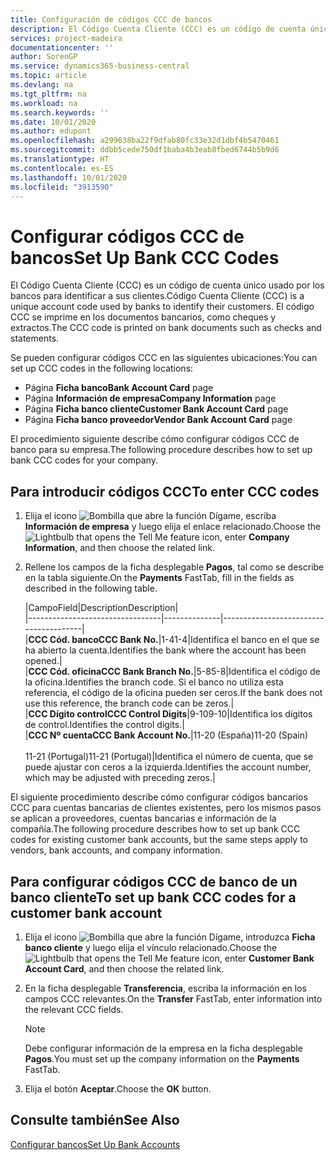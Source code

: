 ```yaml
---
title: Configuración de códigos CCC de bancos
description: El Código Cuenta Cliente (CCC) es un código de cuenta único usado por los bancos para identificar a sus clientes. El código CCC se imprime en los documentos bancarios, como cheques y extractos.
services: project-madeira
documentationcenter: ''
author: SorenGP
ms.service: dynamics365-business-central
ms.topic: article
ms.devlang: na
ms.tgt_pltfrm: na
ms.workload: na
ms.search.keywords: ''
ms.date: 10/01/2020
ms.author: edupont
ms.openlocfilehash: a299638ba22f9dfab80fc33e32d1dbf4b5470461
ms.sourcegitcommit: ddbb5cede750df1baba4b3eab8fbed6744b5b9d6
ms.translationtype: HT
ms.contentlocale: es-ES
ms.lasthandoff: 10/01/2020
ms.locfileid: "3913590"
---
```

# <a name="set-up-bank-ccc-codes"></a><span data-ttu-id="3cf1f-104">Configurar códigos CCC de bancos</span><span class="sxs-lookup"><span data-stu-id="3cf1f-104">Set Up Bank CCC Codes</span></span>
<span data-ttu-id="3cf1f-105">El Código Cuenta Cliente (CCC) es un código de cuenta único usado por los bancos para identificar a sus clientes.</span><span class="sxs-lookup"><span data-stu-id="3cf1f-105">Código Cuenta Cliente (CCC) is a unique account code used by banks to identify their customers.</span></span> <span data-ttu-id="3cf1f-106">El código CCC se imprime en los documentos bancarios, como cheques y extractos.</span><span class="sxs-lookup"><span data-stu-id="3cf1f-106">The CCC code is printed on bank documents such as checks and statements.</span></span>  

<span data-ttu-id="3cf1f-107">Se pueden configurar códigos CCC en las siguientes ubicaciones:</span><span class="sxs-lookup"><span data-stu-id="3cf1f-107">You can set up CCC codes in the following locations:</span></span>  

- <span data-ttu-id="3cf1f-108">Página **Ficha banco**</span><span class="sxs-lookup"><span data-stu-id="3cf1f-108">**Bank Account Card** page</span></span>  
- <span data-ttu-id="3cf1f-109">Página **Información de empresa**</span><span class="sxs-lookup"><span data-stu-id="3cf1f-109">**Company Information** page</span></span>  
- <span data-ttu-id="3cf1f-110">Página **Ficha banco cliente**</span><span class="sxs-lookup"><span data-stu-id="3cf1f-110">**Customer Bank Account Card** page</span></span>  
- <span data-ttu-id="3cf1f-111">Página **Ficha banco proveedor**</span><span class="sxs-lookup"><span data-stu-id="3cf1f-111">**Vendor Bank Account Card** page</span></span>  

<span data-ttu-id="3cf1f-112">El procedimiento siguiente describe cómo configurar códigos CCC de banco para su empresa.</span><span class="sxs-lookup"><span data-stu-id="3cf1f-112">The following procedure describes how to set up bank CCC codes for your company.</span></span>  

## <a name="to-enter-ccc-codes"></a><span data-ttu-id="3cf1f-113">Para introducir códigos CCC</span><span class="sxs-lookup"><span data-stu-id="3cf1f-113">To enter CCC codes</span></span>  

1.  <span data-ttu-id="3cf1f-114">Elija el icono ![Bombilla que abre la función Dígame](../../media/ui-search/search_small.png "Dígame qué desea hacer"), escriba **Información de empresa** y luego elija el enlace relacionado.</span><span class="sxs-lookup"><span data-stu-id="3cf1f-114">Choose the ![Lightbulb that opens the Tell Me feature](../../media/ui-search/search_small.png "Tell me what you want to do") icon, enter **Company Information**, and then choose the related link.</span></span>  
2.  <span data-ttu-id="3cf1f-115">Rellene los campos de la ficha desplegable **Pagos**, tal como se describe en la tabla siguiente.</span><span class="sxs-lookup"><span data-stu-id="3cf1f-115">On the **Payments** FastTab, fill in the fields as described in the following table.</span></span>  

    |<span data-ttu-id="3cf1f-116">Campo</span><span class="sxs-lookup"><span data-stu-id="3cf1f-116">Field</span></span>|<span data-ttu-id="3cf1f-117">Description</span><span class="sxs-lookup"><span data-stu-id="3cf1f-117">Description</span></span>|  
    |---------------------------------|--------------|---------------------------------------|  
    |<span data-ttu-id="3cf1f-118">**CCC Cód. banco**</span><span class="sxs-lookup"><span data-stu-id="3cf1f-118">**CCC Bank No.**</span></span>|<span data-ttu-id="3cf1f-119">1-4</span><span class="sxs-lookup"><span data-stu-id="3cf1f-119">1-4</span></span>|<span data-ttu-id="3cf1f-120">Identifica el banco en el que se ha abierto la cuenta.</span><span class="sxs-lookup"><span data-stu-id="3cf1f-120">Identifies the bank where the account has been opened.</span></span>|  
    |<span data-ttu-id="3cf1f-121">**CCC Cód. oficina**</span><span class="sxs-lookup"><span data-stu-id="3cf1f-121">**CCC Bank Branch No.**</span></span>|<span data-ttu-id="3cf1f-122">5-8</span><span class="sxs-lookup"><span data-stu-id="3cf1f-122">5-8</span></span>|<span data-ttu-id="3cf1f-123">Identifica el código de la oficina.</span><span class="sxs-lookup"><span data-stu-id="3cf1f-123">Identifies the branch code.</span></span> <span data-ttu-id="3cf1f-124">Si el banco no utiliza esta referencia, el código de la oficina pueden ser ceros.</span><span class="sxs-lookup"><span data-stu-id="3cf1f-124">If the bank does not use this reference, the branch code can be zeros.</span></span>|  
    |<span data-ttu-id="3cf1f-125">**CCC Dígito control**</span><span class="sxs-lookup"><span data-stu-id="3cf1f-125">**CCC Control Digits**</span></span>|<span data-ttu-id="3cf1f-126">9-10</span><span class="sxs-lookup"><span data-stu-id="3cf1f-126">9-10</span></span>|<span data-ttu-id="3cf1f-127">Identifica los dígitos de control.</span><span class="sxs-lookup"><span data-stu-id="3cf1f-127">Identifies the control digits.</span></span>|  
    |<span data-ttu-id="3cf1f-128">**CCC Nº cuenta**</span><span class="sxs-lookup"><span data-stu-id="3cf1f-128">**CCC Bank Account No.**</span></span>|<span data-ttu-id="3cf1f-129">11-20 (España)</span><span class="sxs-lookup"><span data-stu-id="3cf1f-129">11-20 (Spain)</span></span><br /><br /> <span data-ttu-id="3cf1f-130">11-21 (Portugal)</span><span class="sxs-lookup"><span data-stu-id="3cf1f-130">11-21 (Portugal)</span></span>|<span data-ttu-id="3cf1f-131">Identifica el número de cuenta, que se puede ajustar con ceros a la izquierda.</span><span class="sxs-lookup"><span data-stu-id="3cf1f-131">Identifies the account number, which may be adjusted with preceding zeros.</span></span>|  

<span data-ttu-id="3cf1f-132">El siguiente procedimiento describe cómo configurar códigos bancarios CCC para cuentas bancarias de clientes existentes, pero los mismos pasos se aplican a proveedores, cuentas bancarias e información de la compañía.</span><span class="sxs-lookup"><span data-stu-id="3cf1f-132">The following procedure describes how to set up bank CCC codes for existing customer bank accounts, but the same steps apply to vendors, bank accounts, and company information.</span></span>  

## <a name="to-set-up-bank-ccc-codes-for-a-customer-bank-account"></a><span data-ttu-id="3cf1f-133">Para configurar códigos CCC de banco de un banco cliente</span><span class="sxs-lookup"><span data-stu-id="3cf1f-133">To set up bank CCC codes for a customer bank account</span></span>  

1.  <span data-ttu-id="3cf1f-134">Elija el icono ![Bombilla que abre la función Dígame](../../media/ui-search/search_small.png "Dígame qué desea hacer"), introduzca **Ficha banco cliente** y luego elija el vínculo relacionado.</span><span class="sxs-lookup"><span data-stu-id="3cf1f-134">Choose the ![Lightbulb that opens the Tell Me feature](../../media/ui-search/search_small.png "Tell me what you want to do") icon, enter **Customer Bank Account Card**, and then choose the related link.</span></span>  
2.  <span data-ttu-id="3cf1f-135">En la ficha desplegable **Transferencia**, escriba la información en los campos CCC relevantes.</span><span class="sxs-lookup"><span data-stu-id="3cf1f-135">On the **Transfer** FastTab, enter information into the relevant CCC fields.</span></span>  

    > [!NOTE]  
    >  <span data-ttu-id="3cf1f-136">Debe configurar información de la empresa en la ficha desplegable **Pagos**.</span><span class="sxs-lookup"><span data-stu-id="3cf1f-136">You must set up the company information on the **Payments** FastTab.</span></span>  

3.  <span data-ttu-id="3cf1f-137">Elija el botón **Aceptar**.</span><span class="sxs-lookup"><span data-stu-id="3cf1f-137">Choose the **OK** button.</span></span>  

## <a name="see-also"></a><span data-ttu-id="3cf1f-138">Consulte también</span><span class="sxs-lookup"><span data-stu-id="3cf1f-138">See Also</span></span>  
[<span data-ttu-id="3cf1f-139">Configurar bancos</span><span class="sxs-lookup"><span data-stu-id="3cf1f-139">Set Up Bank Accounts</span></span>](../../bank-how-setup-bank-accounts.md) 
